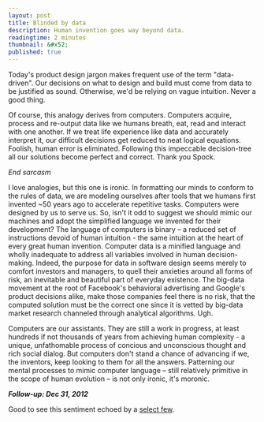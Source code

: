 ```yaml
---
layout: post
title: Blinded by data
description: Human invention goes way beyond data.
readingtime: 2 minutes
thumbnail: &#x52;
published: true
---
```


Today's product design jargon makes frequent use of the term "data-driven". Our decisions on what to design and build must come from data to be justified as sound. Otherwise, we'd be relying on vague intuition. Never a good thing.

Of course, this analogy derives from computers. Computers acquire, process and re-output data like we humans breath, eat, read and interact with one another. If we treat life experience like data and accurately interpret it, our difficult decisions get reduced to neat logical equations. Foolish, human error is eliminated. Following this impeccable decision-tree all our solutions become perfect and correct. Thank you Spock.

*End sarcasm*

I love analogies, but this one is ironic. In formatting our minds to conform to the rules of data, we are modeling ourselves after tools that we humans first invented ~50 years ago to accelerate repetitive tasks. Computers were designed by us to serve us. So, isn't it odd to suggest we should mimic our machines and adopt the simplified language we invented for their development? The language of computers is binary – a reduced set of instructions devoid of human intuition - the same intuition at the heart of every great human invention. Computer data is a minified language and wholly inadequate to address all  variables involved in human decision-making. Indeed, the purpose for data in software design seems merely to comfort investors and managers, to quell their anxieties around all forms of risk, an inevitable and beautiful part of everyday existence. The big-data movement at the root of Facebook's behavioral advertising and Google's product decisions alike, make those companies feel there is no risk, that the computed solution must be the correct one since it is vetted by big-data market research channeled through analytical algorithms. Ugh.

Computers are our assistants. They are still a work in progress, at least hundreds if not thousands of years from achieving human complexity - a unique, unfathomable process of concious and unconscious thought and rich social dialog. But computers don't stand a chance of advancing if we, the inventors, keep looking to them for all the answers. Patterning our mental processes to mimic computer language – still relatively primitive in the scope of human evolution – is not only ironic, it's moronic.

***Follow-up: Dec 31, 2012***

Good to see this sentiment echoed by a [select few](http://www.nytimes.com/2012/12/30/technology/big-data-is-great-but-dont-forget-intuition.html?ref=technology&_r=0).